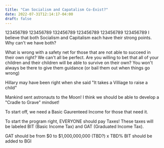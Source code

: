 ```yaml
---
title: "Can Socialism and Capatalism Co-Exist?"
date: 2022-07-31T12:14:17-04:00
draft: false
---
```

123456789 123456789 132456789 123456789 123456789 123456789
I believe that both Socialism and Capitalism each have their strong points. Why can't we have both?


What is wrong with a safety net for those that are not able to succeed in their own right? We can't 
all be perfect. Are you willing to bet that all of your children and their children will be 
able to survive on their own? You won't always be there to give them guidance (or bail them out 
when things go wrong)


Hillary may have been right when she said "It takes a Villiage to raise a child"

Mankind sent astronauts to the Moon! I think we should be able to develop a "Cradle to Grave" mindset!


To start off, we need a Basic Gaurenteed Income for those that need it.

To start the program right, EVERYONE should pay Taxes!
These taxes will be labeled BIT (Basic Income Tax) and GAT (Graduated Income Tax).

GAT should be from $0 to $1,000,000,000 (TBD?) x TBD%
BIT should be added to BGI